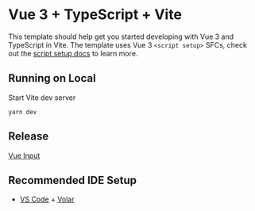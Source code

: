 # Vue 3 + TypeScript + Vite

This template should help get you started developing with Vue 3 and TypeScript in Vite. The template uses Vue 3 `<script setup>` SFCs, check out the [script setup docs](https://v3.vuejs.org/api/sfc-script-setup.html#sfc-script-setup) to learn more.

## Running on Local
Start Vite dev server 
```
yarn dev
```

## Release
[Vue Input](https://vue-input.netlify.app/)

## Recommended IDE Setup

- [VS Code](https://code.visualstudio.com/) + [Volar](https://marketplace.visualstudio.com/items?itemName=Vue.volar)
